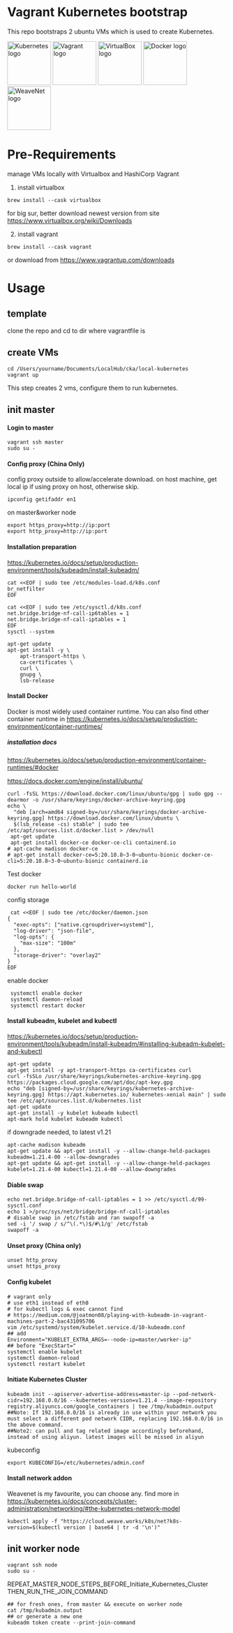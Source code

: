# Vagrant Kubernetes bootstrap
This repo bootstraps 2 ubuntu VMs which is used to create Kubernetes.
<p float="left">
<img src="/img/kubernetes-icon.svg" alt="Kubernetes logo" width="100"/>
<img src="/img/Vagrant.png" alt="Vagrant logo" width="100"/>
<img src="/img/Virtualbox_logo.png" alt="VirtualBox logo" width="100"/>
<img src="/img/Moby-logo.png" alt="Docker logo" width="100"/>
<img src="/img/weave-logo-png-transparent.png" alt="WeaveNet logo" width="100"/>
</p>

# Pre-Requirements
manage VMs locally with Virtualbox and HashiCorp Vagrant
1. install virtualbox
```
brew install --cask virtualbox
```
for big sur, better download newest version from site https://www.virtualbox.org/wiki/Downloads

2. install vagrant
```
brew install --cask vagrant
```
or download from https://www.vagrantup.com/downloads
 
# Usage
## template
clone the repo and cd to dir where vagrantfile is

## create VMs
```
cd /Users/yourname/Documents/LocalHub/cka/local-kubernetes
vagrant up
```
This step creates 2 vms, configure them to run kubernetes.

## init master
#### Login to master
```
vagrant ssh master
sudo su -
```

#### Config proxy (China Only)
config proxy outside to allow/accelerate download.
on host machine, get local ip if using proxy on host, otherwise skip.
```
ipconfig getifaddr en1
```
on master&worker node
```
export https_proxy=http://ip:port
export http_proxy=http://ip:port
```

#### Installation preparation
https://kubernetes.io/docs/setup/production-environment/tools/kubeadm/install-kubeadm/
```
cat <<EOF | sudo tee /etc/modules-load.d/k8s.conf
br_netfilter
EOF

cat <<EOF | sudo tee /etc/sysctl.d/k8s.conf
net.bridge.bridge-nf-call-ip6tables = 1
net.bridge.bridge-nf-call-iptables = 1
EOF
sysctl --system

apt-get update
apt-get install -y \
    apt-transport-https \
    ca-certificates \
    curl \
    gnupg \
    lsb-release
```

#### Install Docker
Docker is most widely used container runtime. You can also find other container runtime in https://kubernetes.io/docs/setup/production-environment/container-runtimes/
##### installation docs
https://kubernetes.io/docs/setup/production-environment/container-runtimes/#docker

https://docs.docker.com/engine/install/ubuntu/
```
curl -fsSL https://download.docker.com/linux/ubuntu/gpg | sudo gpg --dearmor -o /usr/share/keyrings/docker-archive-keyring.gpg
echo \
  "deb [arch=amd64 signed-by=/usr/share/keyrings/docker-archive-keyring.gpg] https://download.docker.com/linux/ubuntu \
  $(lsb_release -cs) stable" | sudo tee /etc/apt/sources.list.d/docker.list > /dev/null
 apt-get update
 apt-get install docker-ce docker-ce-cli containerd.io
# apt-cache madison docker-ce
# apt-get install docker-ce=5:20.10.8~3-0~ubuntu-bionic docker-ce-cli=5:20.10.8~3-0~ubuntu-bionic containerd.io
```
Test docker
```
docker run hello-world
```
config storage
```
 cat <<EOF | sudo tee /etc/docker/daemon.json
{
  "exec-opts": ["native.cgroupdriver=systemd"],
  "log-driver": "json-file",
  "log-opts": {
    "max-size": "100m"
  },
  "storage-driver": "overlay2"
}
EOF
```
enable docker
```
 systemctl enable docker
 systemctl daemon-reload
 systemctl restart docker
```

#### Install kubeadm, kubelet and kubectl
https://kubernetes.io/docs/setup/production-environment/tools/kubeadm/install-kubeadm/#installing-kubeadm-kubelet-and-kubectl
```
apt-get update
apt-get install -y apt-transport-https ca-certificates curl
curl -fsSLo /usr/share/keyrings/kubernetes-archive-keyring.gpg https://packages.cloud.google.com/apt/doc/apt-key.gpg
echo "deb [signed-by=/usr/share/keyrings/kubernetes-archive-keyring.gpg] https://apt.kubernetes.io/ kubernetes-xenial main" | sudo tee /etc/apt/sources.list.d/kubernetes.list
apt-get update
apt-get install -y kubelet kubeadm kubectl
apt-mark hold kubelet kubeadm kubectl
```
if downgrade needed, to latest v1.21
```
apt-cache madison kubeadm
apt-get update && apt-get install -y --allow-change-held-packages kubeadm=1.21.4-00 --allow-downgrades
apt-get update && apt-get install -y --allow-change-held-packages kubelet=1.21.4-00 kubectl=1.21.4-00 --allow-downgrades
```

#### Diable swap
```
echo net.bridge.bridge-nf-call-iptables = 1 >> /etc/sysctl.d/99-sysctl.conf
echo 1 >/proc/sys/net/bridge/bridge-nf-call-iptables
# disable swap in /etc/fstab and ran swapoff -a
sed -i '/ swap / s/^\(.*\)$/#\1/g' /etc/fstab
swapoff -a
```

#### Unset proxy (China only)
```
unset http_proxy
unset https_proxy
```

#### Config kubelet
```
# vagrant only
# use eth1 instead of eth0
# for kubectl logs & exec cannot find
# https://medium.com/@joatmon08/playing-with-kubeadm-in-vagrant-machines-part-2-bac431095706
vim /etc/systemd/system/kubelet.service.d/10-kubeadm.conf
## add 
Environment="KUBELET_EXTRA_ARGS=--node-ip=master/worker-ip"
## before "ExecStart="
systemctl enable kubelet
systemctl daemon-reload
systemctl restart kubelet
```

#### Initiate Kubernetes Cluster
```
kubeadm init --apiserver-advertise-address=master-ip --pod-network-cidr=192.168.0.0/16 --kubernetes-version=v1.21.4 --image-repository registry.aliyuncs.com/google_containers | tee /tmp/kubadmin.output
##Note: If 192.168.0.0/16 is already in use within your network you must select a different pod network CIDR, replacing 192.168.0.0/16 in the above command.
##Note2: can pull and tag related image accordingly beforehand, instead of using aliyun. latest images will be missed in aliyun
```
kubeconfig
```
export KUBECONFIG=/etc/kubernetes/admin.conf
```

#### Install network addon
Weavenet is my favourite, you can choose any.
find more in https://kubernetes.io/docs/concepts/cluster-administration/networking/#the-kubernetes-network-model
```
kubectl apply -f "https://cloud.weave.works/k8s/net?k8s-version=$(kubectl version | base64 | tr -d '\n')"
```

## init worker node
```
vagrant ssh node
sudo su - 
```
REPEAT_MASTER_NODE_STEPS_BEFORE_Initiate_Kubernetes_Cluster
THEN_RUN_THE_JOIN_COMMAND
```
## for fresh ones, from master && execute on worker node
cat /tmp/kubadmin.output
## or generate a new one
kubeadm token create --print-join-command
```
